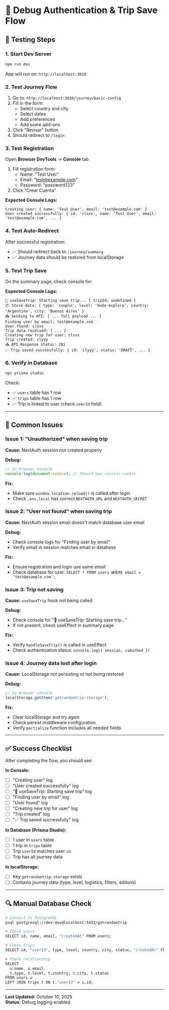 # 🐛 Debug Authentication & Trip Save Flow

## 🧪 Testing Steps

### **1. Start Dev Server**

```bash
npm run dev
```

App will run on: `http://localhost:3010`

### **2. Test Journey Flow**

1. Go to: `http://localhost:3010/journey/basic-config`
2. Fill in the form:
   - Select country and city
   - Select dates
   - Add preferences
   - Add some add-ons
3. Click "Revisar" button
4. Should redirect to `/login`

### **3. Test Registration**

Open **Browser DevTools** → **Console** tab

1. Fill registration form:
   - Name: "Test User"
   - Email: "test@example.com"
   - Password: "password123"
2. Click "Crear Cuenta"

**Expected Console Logs:**

```
Creating user: { name: 'Test User', email: 'test@example.com' }
User created successfully: { id: 'clxxx', name: 'Test User', email: 'test@example.com', ... }
```

### **4. Test Auto-Redirect**

After successful registration:

- ✅ Should redirect back to `/journey/summary`
- ✅ Journey data should be restored from localStorage

### **5. Test Trip Save**

On the summary page, check console for:

**Expected Console Logs:**

```
🚀 useSaveTrip: Starting save trip... { tripId: undefined }
📦 Store data: { type: 'couple', level: 'modo-explora', country: 'Argentina', city: 'Buenos Aires' }
📤 Sending to API: { ... full payload ... }
Finding user by email: test@example.com
User found: clxxx
Trip data received: { ... }
Creating new trip for user: clxxx
Trip created: clyyy
📥 API Response status: 201
✅ Trip saved successfully: { id: 'clyyy', status: 'DRAFT', ... }
```

### **6. Verify in Database**

```bash
npx prisma studio
```

Check:

- ✅ `users` table has 1 row
- ✅ `trips` table has 1 row
- ✅ Trip is linked to user (check `userId` field)

---

## 🚨 Common Issues

### **Issue 1: "Unauthorized" when saving trip**

**Cause:** NextAuth session not created properly

**Debug:**

```javascript
// In browser console
console.log(document.cookie); // Should see session cookie
```

**Fix:**

- Make sure `window.location.reload()` is called after login
- Check `.env.local` has correct `NEXTAUTH_URL` and `NEXTAUTH_SECRET`

### **Issue 2: "User not found" when saving trip**

**Cause:** NextAuth session email doesn't match database user email

**Debug:**

- Check console logs for "Finding user by email"
- Verify email in session matches email in database

**Fix:**

- Ensure registration and login use same email
- Check database for user: `SELECT * FROM users WHERE email = 'test@example.com';`

### **Issue 3: Trip not saving**

**Cause:** `useSaveTrip` hook not being called

**Debug:**

- Check console for "🚀 useSaveTrip: Starting save trip..."
- If not present, check useEffect in summary page

**Fix:**

- Verify `handleSaveTrip()` is called in useEffect
- Check authentication status: `console.log({ session, isAuthed })`

### **Issue 4: Journey data lost after login**

**Cause:** LocalStorage not persisting or not being restored

**Debug:**

```javascript
// In browser console
localStorage.getItem('getrandomtrip-storage');
```

**Fix:**

- Clear localStorage and try again
- Check persist middleware configuration
- Verify `partialize` function includes all needed fields

---

## ✅ Success Checklist

After completing the flow, you should see:

**In Console:**

- [ ] "Creating user" log
- [ ] "User created successfully" log
- [ ] "🚀 useSaveTrip: Starting save trip" log
- [ ] "Finding user by email" log
- [ ] "User found" log
- [ ] "Creating new trip for user" log
- [ ] "Trip created" log
- [ ] "✅ Trip saved successfully" log

**In Database (Prisma Studio):**

- [ ] 1 user in `users` table
- [ ] 1 trip in `trips` table
- [ ] Trip `userId` matches user `id`
- [ ] Trip has all journey data

**In localStorage:**

- [ ] Key `getrandomtrip-storage` exists
- [ ] Contains journey data (type, level, logistics, filters, addons)

---

## 🔍 Manual Database Check

```bash
# Connect to PostgreSQL
psql postgresql://dev:dev@localhost:5432/getrandomtrip

# Check users
SELECT id, name, email, "createdAt" FROM users;

# Check trips
SELECT id, "userId", type, level, country, city, status, "createdAt" FROM trips;

# Check relationship
SELECT
  u.name, u.email,
  t.type, t.level, t.country, t.city, t.status
FROM users u
LEFT JOIN trips t ON t."userId" = u.id;
```

---

**Last Updated:** October 10, 2025  
**Status:** Debug logging enabled
